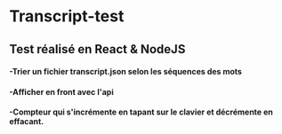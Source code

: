 # Transcript-test

## Test réalisé en React & NodeJS
#### -Trier un fichier transcript.json selon les séquences des mots
#### -Afficher en front avec l'api
#### -Compteur qui s'incrémente en tapant sur le clavier et décrémente en effacant.
